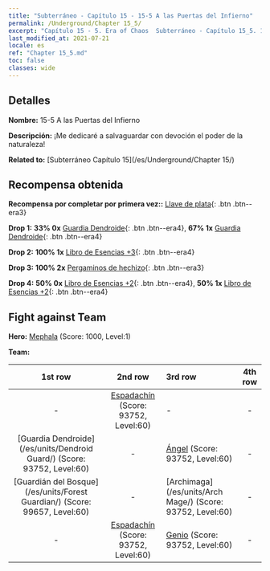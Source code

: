 ```yaml
---
title: "Subterráneo - Capítulo 15 - 15-5 A las Puertas del Infierno"
permalink: /Underground/Chapter 15_5/
excerpt: "Capítulo 15 - 5. Era of Chaos  Subterráneo - Capítulo 15_5. 15-5 A las Puertas del Infierno"
last_modified_at: 2021-07-21
locale: es
ref: "Chapter 15_5.md"
toc: false
classes: wide
---
```


## Detalles

 **Nombre:** 15-5 A las Puertas del Infierno

 **Descripción:** ¡Me dedicaré a salvaguardar con devoción el poder de la naturaleza!

 **Related to:** [Subterráneo Capítulo 15](/es/Underground/Chapter 15/)

## Recompensa obtenida

 **Recompensa por completar por primera vez::** [Llave de plata](/ItemsES/con_693/){: .btn .btn--era3}

 **Drop 1:** **33% 0x** [Guardia Dendroide](/ItemsES/unt_203/){: .btn .btn--era4}, **67% 1x** [Guardia Dendroide](/ItemsES/unt_203/){: .btn .btn--era4}

 **Drop 2:** **100% 1x** [Libro de Esencias +3](/ItemsES/mat_60/){: .btn .btn--era4}

 **Drop 3:** **100% 2x** [Pergaminos de hechizo](/ItemsES/con_694/){: .btn .btn--era3}

 **Drop 4:** **50% 0x** [Libro de Esencias +2](/ItemsES/mat_53/){: .btn .btn--era4}, **50% 1x** [Libro de Esencias +2](/ItemsES/mat_53/){: .btn .btn--era4}


## Fight against Team
 **Hero:** [Mephala](/es/heroes/Mephala/) (Score: 1000, Level:1)

 **Team:**


  | 1st row | 2nd row | 3rd row | 4th row |
  |:----:|:----:|:----|:----:|
  | - | [Espadachín](/es/units/Swordsman/) (Score: 93752, Level:60)  | - | - |
  | [Guardia Dendroide](/es/units/Dendroid Guard/) (Score: 93752, Level:60)  | - | [Ángel](/es/units/Angel/) (Score: 93752, Level:60)  | - |
  | [Guardián del Bosque](/es/units/Forest Guardian/) (Score: 99657, Level:60)  | - | [Archimaga](/es/units/Arch Mage/) (Score: 93752, Level:60)  | - |
  | - | [Espadachín](/es/units/Swordsman/) (Score: 93752, Level:60)  | [Genio](/es/units/Genie/) (Score: 93752, Level:60)  | - |



